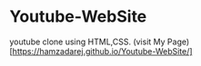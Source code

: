 # Youtube-WebSite
youtube clone using HTML,CSS.
(visit My Page)[https://hamzadarej.github.io/Youtube-WebSite/]
